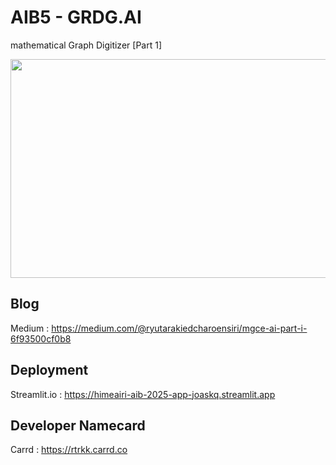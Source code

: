 # AIB5 - GRDG.AI 
mathematical Graph Digitizer [Part 1]

<img src="https://github.com/user-attachments/assets/ca4792c9-2871-4df9-bd9a-f339b3aa0b49"
 width="600" height="350" />

## Blog
Medium : https://medium.com/@ryutarakiedcharoensiri/mgce-ai-part-i-6f93500cf0b8

## Deployment
Streamlit.io : https://himeairi-aib-2025-app-joaskq.streamlit.app

## Developer Namecard
Carrd : https://rtrkk.carrd.co
